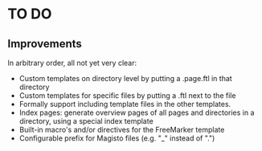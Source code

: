 # TO DO

## Improvements

In arbitrary order, all not yet very clear:

* Custom templates on directory level by putting a .page.ftl in that directory
* Custom templates for specific files by putting a <file>.ftl next to the file
* Formally support including template files in the other templates.
* Index pages: generate overview pages of all pages and directories in a directory, using a special index template
* Built-in macro's and/or directives for the FreeMarker template
* Configurable prefix for Magisto files (e.g. "_" instead of ".")
